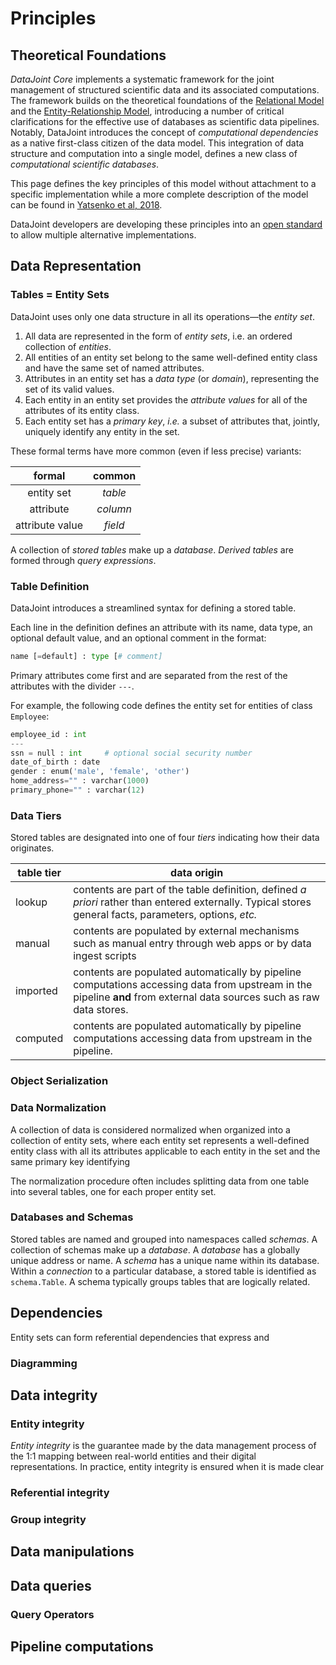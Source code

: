 # Principles

## Theoretical Foundations

*DataJoint Core* implements a systematic framework for the joint management of 
structured scientific data and its associated computations. 
The framework builds on the theoretical foundations of the 
[Relational Model](https://en.wikipedia.org/wiki/Relational_model) and
the [Entity-Relationship Model](https://en.wikipedia.org/wiki/Entity%E2%80%93relationship_model),
introducing a number of critical clarifications for the effective use of databases as 
scientific data pipelines. 
Notably, DataJoint introduces the concept of *computational dependencies* as a native 
first-class citizen of the data model.
This integration of data structure and computation into a single model, defines a new 
class of *computational scientific databases*.

This page defines the key principles of this model without attachment to a specific 
implementation while a more complete description of the model can be found in 
[Yatsenko et al, 2018](https://doi.org/10.48550/arXiv.1807.11104).

DataJoint developers are developing these principles into an 
[open standard](https://en.wikipedia.org/wiki/Open_standard) to allow multiple
alternative implementations.

## Data Representation

### Tables = Entity Sets

DataJoint uses only one data structure in all its operations—the *entity set*.

1. All data are represented in the form of *entity sets*, i.e. an ordered collection of 
*entities*. 
2. All entities of an entity set belong to the same well-defined entity class and have 
the same set of named attributes. 
3. Attributes in an entity set has a *data type* (or *domain*), representing the set of 
its valid values.
4. Each entity in an entity set provides the *attribute values* for all of the 
attributes of its entity class.
5. Each entity set has a *primary key*, *i.e.* a subset of attributes that, jointly, 
uniquely identify any entity in the set.

These formal terms have more common (even if less precise) variants: 

| formal | common |
|:-:|:--:|
| entity set |  *table* |
| attribute |  *column* |
| attribute value |  *field* |

A collection of *stored tables* make up a *database*.
*Derived tables* are formed through *query expressions*.

### Table Definition

DataJoint introduces a streamlined syntax for defining a stored table.

Each line in the definition defines an attribute with its name, data type, an optional 
default value, and an optional comment in the format:

```python
name [=default] : type [# comment]
```

Primary attributes come first and are separated from the rest of the attributes with 
the divider `---`.

For example, the following code defines the entity set for entities of class `Employee`:

```python
employee_id : int
---
ssn = null : int     # optional social security number
date_of_birth : date
gender : enum('male', 'female', 'other')
home_address="" : varchar(1000) 
primary_phone="" : varchar(12)
```

### Data Tiers

Stored tables are designated into one of four *tiers* indicating how their data 
originates.

|  table tier | data origin |
| --- | --- |
| lookup | contents are part of the table definition, defined *a priori* rather than entered externally. Typical stores general facts, parameters, options, *etc.* |
| manual | contents are populated by external mechanisms such as manual entry through web apps or by data ingest scripts |
| imported | contents are populated automatically by pipeline computations accessing data from upstream in the pipeline **and** from external data sources such as raw data stores.|
| computed | contents are populated automatically by pipeline computations accessing data from upstream in the pipeline. |

### Object Serialization

### Data Normalization

A collection of data is considered normalized when organized into a collection of 
entity sets, where each entity set represents a well-defined entity class with all its 
attributes applicable to each entity in the set and the same primary key identifying 

The normalization procedure often includes splitting data from one table into several 
tables, one for each proper entity set. 

### Databases and Schemas

Stored tables are named and grouped into namespaces called *schemas*. 
A collection of schemas make up a *database*. 
A *database* has a globally unique address or name. 
A *schema* has a unique name within its database. 
Within a *connection* to a particular database, a stored table is identified as 
`schema.Table`.
A schema typically groups tables that are logically related.

## Dependencies 

Entity sets can form referential dependencies that express and 

### Diagramming 

## Data integrity

### Entity integrity

*Entity integrity* is the guarantee made by the data management process of the 1:1 
mapping between real-world entities and their digital representations. 
In practice, entity integrity is ensured when it is made clear 

### Referential integrity

### Group integrity

## Data manipulations

## Data queries 

### Query Operators 

## Pipeline computations
